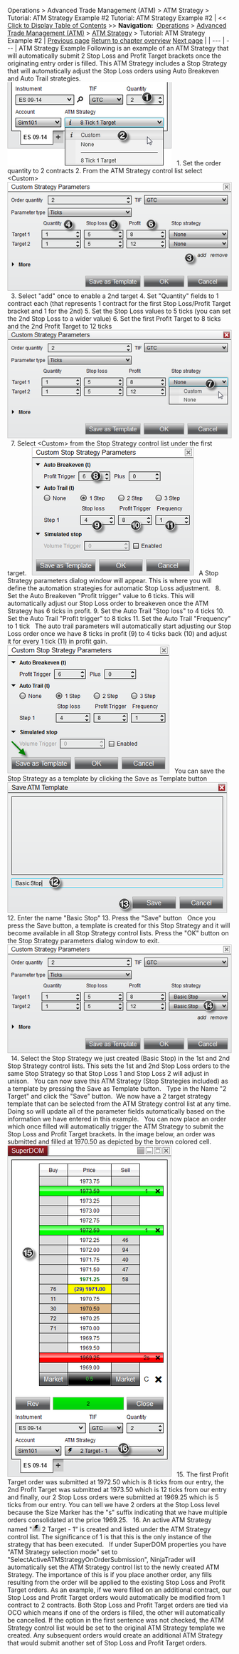 ﻿
Operations \> Advanced Trade Management (ATM) \> ATM Strategy \> Tutorial: ATM Strategy Example \#2
Tutorial: ATM Strategy Example \#2
| \<\< [Click to Display Table of Contents](tutorial_atm_strategy_example2.md) \>\> **Navigation:**     [Operations](operations.md) \> [Advanced Trade Management (ATM)](advanced_trade_management_atm.md) \> [ATM Strategy](atm_strategy.md) \> Tutorial: ATM Strategy Example \#2 | [Previous page](tutorial_atm_strategy_example_.md) [Return to chapter overview](atm_strategy.md) [Next page](advanced_options.md) |
| --- | --- |
ATM Strategy Example
Following is an example of an ATM Strategy that will automatically submit 2 Stop Loss and Profit Target brackets once the originating entry order is filled. This ATM Strategy includes a Stop Strategy that will automatically adjust the Stop Loss orders using Auto Breakeven and Auto Trail strategies.
 
![ATM_31](atm_31.png)
 
1\. Set the order quantity to 2 contracts
2\. From the ATM Strategy control list select \<Custom\>
 
![ATM_32](atm_32.png)
 
3\. Select "add" once to enable a 2nd target
4\. Set "Quantity" fields to 1 contract each (that represents 1 contract for the first Stop Loss/Profit Target bracket and 1 for the 2nd)
5\. Set the Stop Loss values to 5 ticks (you can set the 2nd Stop Loss to a wider value)
6\. Set the first Profit Target to 8 ticks and the 2nd Profit Target to 12 ticks
 
![ATM_33](atm_33.png)
 
7\. Select \<Custom\> from the Stop Strategy control list under the first target.
 
![ATM_34](atm_34.png)
 
A Stop Strategy parameters dialog window will appear. This is where you will define the automation strategies for automatic Stop Loss adjustment.
 
8\. Set the Auto Breakeven "Profit trigger" value to 6 ticks. This will automatically adjust our Stop Loss order to breakeven once the ATM Strategy has 6 ticks in profit.
9\. Set the Auto Trail "Stop loss" to 4 ticks
10\. Set the Auto Trail "Profit trigger" to 8 ticks
11\. Set the Auto Trail "Frequency" to 1 tick
 
The auto trail parameters will automatically start adjusting our Stop Loss order once we have 8 ticks in profit (9\) to 4 ticks back (10\) and adjust it for every 1 tick (11\) in profit gain.
 
![ATM_35](atm_35.png)
 
You can save the Stop Strategy as a template by clicking the Save as Template button
 
![ATM_36](atm_36.png)
 
12\. Enter the name "Basic Stop"
13\. Press the "Save" button
 
Once you press the Save button, a template is created for this Stop Strategy and it will become available in all Stop Strategy control lists. Press the "OK" button on the Stop Strategy parameters dialog window to exit. 
 
![ATM_37](atm_37.png)
 
14\. Select the Stop Strategy we just created (Basic Stop) in the 1st and 2nd Stop Strategy control lists. This sets the 1st and 2nd Stop Loss orders to the same Stop Strategy so that Stop Loss 1 and Stop Loss 2 will adjust in unison.
 
You can now save this ATM Strategy (Stop Strategies included) as a template by pressing the Save as Template button.
 
Type in the Name "2 Target" and click the "Save" button.  We now have a 2 target strategy template that can be selected from the ATM Strategy control list at any time. Doing so will update all of the parameter fields automatically based on the information we have entered in this example.
 
You can now place an order which once filled will automatically trigger the ATM Strategy to submit the Stop Loss and Profit Target brackets. In the image below, an order was submitted and filled at 1970\.50 as depicted by the brown colored cell.
 
![ATM_38](atm_38.png)
 
15\. The first Profit Target order was submitted at 1972\.50 which is 8 ticks from our entry, the 2nd Profit Target was submitted at 1973\.50 which is 12 ticks from our entry and finally, our 2 Stop Loss orders were submitted at 1969\.25 which is 5 ticks from our entry. You can tell we have 2 orders at the Stop Loss level because the Size Marker has the "s" suffix indicating that we have multiple orders consolidated at the price 1969\.25\.
 
16\. An active ATM Strategy named "![active_atm](active_atm.png) 2 Target \- 1" is created and listed under the ATM Strategy control list. The significance of 1 is that this is the only instance of the strategy that has been executed.
 
If under SuperDOM properties you have "ATM Strategy selection mode" set to "SelectActiveATMStrategyOnOrderSubmission", NinjaTrader will automatically set the ATM Strategy control list to the newly created ATM Strategy. The importance of this is if you place another order, any fills resulting from the order will be applied to the existing Stop Loss and Profit Target orders. As an example, if we were filled on an additional contract, our Stop Loss and Profit Target orders would automatically be modified from 1 contract to 2 contracts. Both Stop Loss and Profit Target orders are tied via OCO which means if one of the orders is filled, the other will automatically be cancelled. If the option in the first sentence was not checked, the ATM Strategy control list would be set to the original ATM Strategy template we created. Any subsequent orders would create an additional ATM Strategy that would submit another set of Stop Loss and Profit Target orders.
